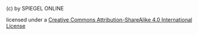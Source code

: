 (c) by SPIEGEL ONLINE

licensed under a [Creative Commons Attribution-ShareAlike 4.0 International License](http://creativecommons.org/licenses/by-sa/4.0/)
